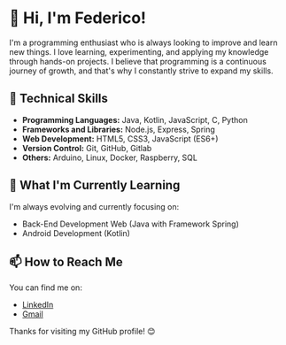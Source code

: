 # 👋 Hi, I'm Federico!

I'm a programming enthusiast who is always looking to improve and learn new things. 
I love learning, experimenting, and applying my knowledge through hands-on projects. 
I believe that programming is a continuous journey of growth, and that's why I constantly strive to expand my skills.

## 🔧 Technical Skills
- **Programming Languages:** Java, Kotlin, JavaScript, C, Python
- **Frameworks and Libraries:** Node.js, Express, Spring
- **Web Development:** HTML5, CSS3, JavaScript (ES6+) 
- **Version Control:** Git, GitHub, Gitlab
- **Others:** Arduino, Linux, Docker, Raspberry, SQL

## 🚀 What I'm Currently Learning
I'm always evolving and currently focusing on:
- Back-End Development Web (Java with Framework Spring)
- Android Development (Kotlin)

## 📫 How to Reach Me
You can find me on:
- [LinkedIn](https://www.linkedin.com/in/federico-pastore-402222296/)
- [Gmail](federicopastore.dev@gmail.com)

Thanks for visiting my GitHub profile! 😊


<!---
devFede00/devFede00 is a ✨ special ✨ repository because its `README.md` (this file) appears on your GitHub profile.
You can click the Preview link to take a look at your changes.
--->
